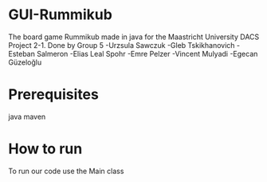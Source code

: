 # GUI-Rummikub
The board game Rummikub made in java for the Maastricht University DACS  Project 2-1.
Done by Group 5
-Urzsula Sawczuk
-Gleb Tskikhanovich
-Esteban Salmeron
-Elias Leal Spohr
-Emre Pelzer
-Vincent Mulyadi
-Egecan Güzeloğlu
# Prerequisites
java
maven
# How to run
To run our code use the Main class
